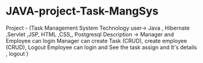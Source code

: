 # JAVA-project-Task-MangSys

Project - (Task Management System 
  Technology user-> Java , Hibernate ,Servlet ,JSP, HTML ,CSS,, Postgresql 
  Description    -> Manager and Employee can login 
                    Manager can create Task (CRUD), create employee (CRUD), Logout
                    Employee can login and See the task assign and It's details , logout
)
